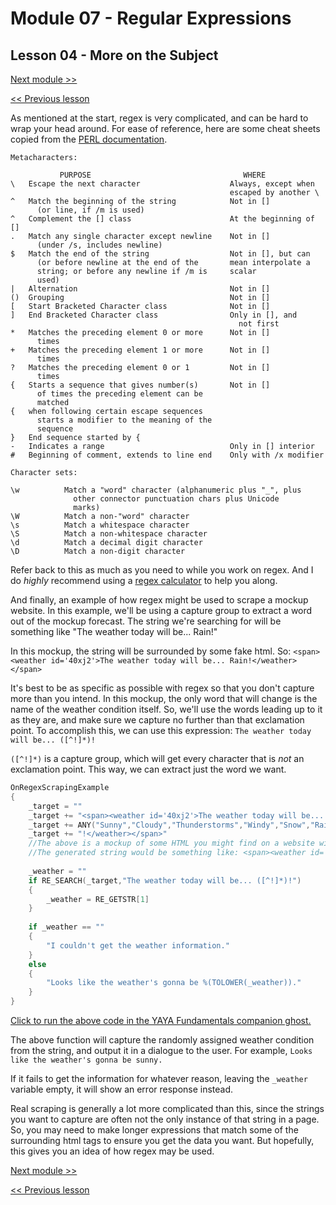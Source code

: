 # Module 07 - Regular Expressions

## Lesson 04 - More on the Subject

[Next module >>](../module_08_the_preprocessor/00_what_is_the_preprocessor.md)

[<< Previous lesson](../module_07_regular_expressions/03_regex_functions.md)

As mentioned at the start, regex is very complicated, and can be hard to wrap your head around. For ease of reference, here are some cheat sheets copied from the [PERL documentation](https://perldoc.perl.org/perlre).

```
Metacharacters:

           PURPOSE                                  WHERE
\   Escape the next character                    Always, except when
                                                 escaped by another \
^   Match the beginning of the string            Not in []
      (or line, if /m is used)
^   Complement the [] class                      At the beginning of []
.   Match any single character except newline    Not in []
      (under /s, includes newline)
$   Match the end of the string                  Not in [], but can
      (or before newline at the end of the       mean interpolate a
      string; or before any newline if /m is     scalar
      used)
|   Alternation                                  Not in []
()  Grouping                                     Not in []
[   Start Bracketed Character class              Not in []
]   End Bracketed Character class                Only in [], and
                                                   not first
*   Matches the preceding element 0 or more      Not in []
      times
+   Matches the preceding element 1 or more      Not in []
      times
?   Matches the preceding element 0 or 1         Not in []
      times
{   Starts a sequence that gives number(s)       Not in []
      of times the preceding element can be
      matched
{   when following certain escape sequences
      starts a modifier to the meaning of the
      sequence
}   End sequence started by {
-   Indicates a range                            Only in [] interior
#   Beginning of comment, extends to line end    Only with /x modifier
```



```
Character sets:

\w          Match a "word" character (alphanumeric plus "_", plus
			  other connector punctuation chars plus Unicode
			  marks)
\W          Match a non-"word" character
\s          Match a whitespace character
\S          Match a non-whitespace character
\d          Match a decimal digit character
\D          Match a non-digit character
```

Refer back to this as much as you need to while you work on regex. And I do *highly* recommend using a [regex calculator](https://regex101.com/) to help you along.


And finally, an example of how regex might be used to scrape a mockup website. In this example, we'll be using a capture group to extract a word out of the mockup forecast. The string we're searching for will be something like "The weather today will be... Rain!"

In this mockup, the string will be surrounded by some fake html. So: `<span><weather id='40xj2'>The weather today will be... Rain!</weather></span>`

It's best to be as specific as possible with regex so that you don't capture more than you intend. In this mockup, the only word that will change is the name of the weather condition itself. So, we'll use the words leading up to it as they are, and make sure we capture no further than that exclamation point. To accomplish this, we can use this expression: `The weather today will be... ([^!]*)!`

`([^!]*)` is a capture group, which will get every character that is *not* an exclamation point. This way, we can extract just the word we want.

```c
OnRegexScrapingExample
{
	_target = ""
	_target += "<span><weather id='40xj2'>The weather today will be... "
	_target += ANY("Sunny","Cloudy","Thunderstorms","Windy","Snow","Rain") //Pick a random condition word for our example
	_target += "!</weather></span>"
	//The above is a mockup of some HTML you might find on a website with weather data. It's not accurate to anything in particular.
	//The generated string would be something like: <span><weather id='40xj2'>The weather today will be... Sunny!</weather></span>
	
	_weather = ""
	if RE_SEARCH(_target,"The weather today will be... ([^!]*)!")
	{
		_weather = RE_GETSTR[1]
	}
	
	if _weather == ""
	{
		"I couldn't get the weather information."
	}
	else
	{
		"Looks like the weather's gonna be %(TOLOWER(_weather))."
	}
}
```

[Click to run the above code in the YAYA Fundamentals companion ghost.](https://zichqec.github.io/s-the-skeleton/jump.html?url=x-ukagaka-link%3Atype%3Devent%26ghost%3DYAYA%20Fundamentals%26info%3DOnExample.M7.L4.RegexScrapingExample)

The above function will capture the randomly assigned weather condition from the string, and output it in a dialogue to the user. For example, `Looks like the weather's gonna be sunny.`

If it fails to get the information for whatever reason, leaving the `_weather` variable empty, it will show an error response instead.

Real scraping is generally a lot more complicated than this, since the strings you want to capture are often not the only instance of that string in a page. So, you may need to make longer expressions that match some of the surrounding html tags to ensure you get the data you want. But hopefully, this gives you an idea of how regex may be used.

[Next module >>](../module_08_the_preprocessor/00_what_is_the_preprocessor.md)

[<< Previous lesson](../module_07_regular_expressions/03_regex_functions.md)
